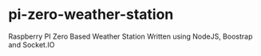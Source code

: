 # pi-zero-weather-station
Raspberry PI Zero Based Weather Station Written using NodeJS, Boostrap and Socket.IO
